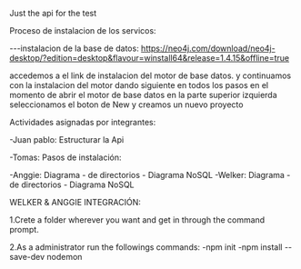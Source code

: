 Just the api for the test


Proceso de instalacion de los servicos:

---instalacion de la base de datos:
https://neo4j.com/download/neo4j-desktop/?edition=desktop&flavour=winstall64&release=1.4.15&offline=true

accedemos a el link de instalacion del motor de base datos.
y continuamos con la instalacion del motor dando siguiente en todos los pasos
en el momento de abrir el motor de base datos 
en la parte superior izquierda seleccionamos el boton de New y creamos un nuevo proyecto 

Actividades asignadas por integrantes:

-Juan pablo: Estructurar la Api

-Tomas: Pasos de instalación: 

-Anggie: Diagrama - de directorios - Diagrama NoSQL
-Welker: Diagrama - de directorios - Diagrama NoSQL


WELKER & ANGGIE INTEGRACIÓN:

1.Crete a folder wherever you want and get in through the 
command prompt.

2.As a administrator run the followings commands:
	-npm init
	-npm install --save-dev nodemon


